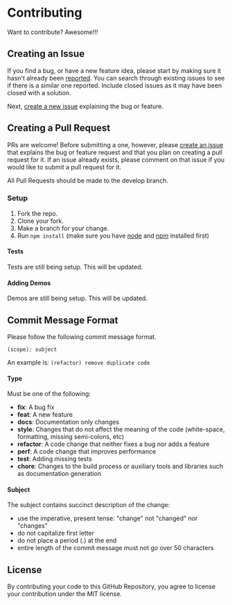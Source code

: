 # Contributing
Want to contribute? Awesome!!! 

## Creating an Issue

If you find a bug, or have a new feature idea, please start by making sure it hasn't already been [reported](https://github.com/gangachris/angular2-validators/issues). You can search through existing issues to see if there is a similar one reported. Include closed issues as it may have been closed with a solution.

Next, [create a new issue](https://github.com/gangachris/angular2-validators/issues) explaining the bug or feature.


## Creating a Pull Request

PRs are welcome! Before submitting a one, however, please [create an issue](#creating-an-issue) that explains the bug or feature request and that you plan on creating a pull request for it. If an issue already exists, please comment on that issue if you would like to submit a pull request for it. 

All Pull Requests should be made to the develop branch.

### Setup

1. Fork the repo.
2. Clone your fork.
3. Make a branch for your change.
4. Run `npm install` (make sure you have [node](https://nodejs.org/en/) and [npm](http://blog.npmjs.org/post/85484771375/how-to-install-npm) installed first)


#### Tests

Tests are still being setup. This will be updated.

#### Adding Demos
Demos are still being setup. This will be updated.

## Commit Message Format
Please follow the following commit message format.

`(scope): subject`

An example is: `(refactor) remove duplicate code`


#### Type
Must be one of the following:

* **fix**: A bug fix
* **feat**: A new feature
* **docs**: Documentation only changes
* **style**: Changes that do not affect the meaning of the code (white-space, formatting, missing semi-colons, etc)
* **refactor**: A code change that neither fixes a bug nor adds a feature
* **perf**: A code change that improves performance
* **test**: Adding missing tests
* **chore**: Changes to the build process or auxiliary tools and libraries such as documentation generation


#### Subject
The subject contains succinct description of the change:

* use the imperative, present tense: "change" not "changed" nor "changes"
* do not capitalize first letter
* do not place a period (.) at the end
* entire length of the commit message must not go over 50 characters


## License

By contributing your code to this GitHub Repository, you agree to license your contribution under the MIT license.